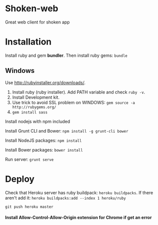 # Shoken-web
Great web client for shoken app

# Installation
Install ruby and gem  __bundler__. Then install ruby gems: `bundle`

## Windows
Use http://rubyinstaller.org/downloads/.
1. Install ruby (ruby installer). Add PATH variable and check `ruby -v`.
2. Install Development kit.
3. Use trick to avoid SSL problem on WINDOWS:
`gem source -a http://rubygems.org/`
4. `gem install sass`

Install nodejs with npm included

Install Grunt CLI and Bower:
`npm install -g grunt-cli bower`

Install NodeJS packages:
`npm install`

Install Bower packages:
`bower install`

Run server:
`grunt serve`

# Deploy

Check that Heroku server has ruby buildpack: `heroku buildpacks`. If there aren't add it: `heroku buildpacks:add --index 1 heroku/ruby`

`git push heroku master`

#### Install Allow-Control-Allow-Origin extension for Chrome if get an error
